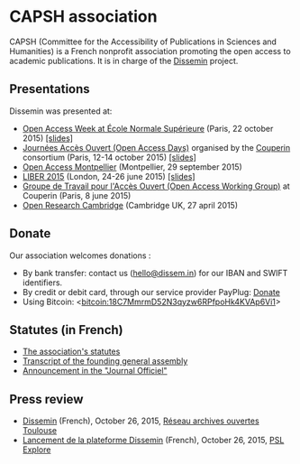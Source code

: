 CAPSH association
=================

CAPSH (Committee for the Accessibility of Publications in Sciences and
Humanities) is a French nonprofit association promoting the open access
to academic publications. It is in charge of the
[Dissemin](http://dissem.in) project.

Presentations <a id="presentations"></a>
-------------

Dissemin was presented at:

-   [Open Access Week at École Normale
    Supérieure](http://www.ens.fr/actualites/agenda/archives/article/conference-international-open?lang=fr)
    (Paris, 22 october 2015) [[slides]](files/slides-ens-2015.pdf)
-   [Journées Accès Ouvert (Open Access
    Days)](http://jao2015.sciencesconf.org/) organised by the
    [Couperin](http://www.couperin.org/) consortium (Paris, 12-14
    october 2015) [[slides]](files/slides-jao-2015.pdf)
-   [Open Access Montpellier](http://oam.biu-montpellier.fr/)
    (Montpellier, 29 september 2015)
-   [LIBER 2015](http://www.liber2015.org.uk/) (London, 24-26 june 2015)
    [[slides]](files/slides-liber-2015.pdf)
-   [Groupe de Travail pour l'Accès Ouvert (Open Access Working
    Group)](http://www.couperin.org/groupes-de-travail-et-projets-deap/open-access)
    at Couperin (Paris, 8 june 2015)
-   [Open Research Cambridge](https://twitter.com/openrescam) (Cambridge
    UK, 27 april 2015)

Donate <a id="donate"></a>
------

Our association welcomes donations :

-   By bank transfer: contact us (hello@dissem.in) for our IBAN and
    SWIFT identifiers.
-   By credit or debit card, through our service provider PayPlug:
    <script type="text/javascript" src="https://www.payplug.com/static/button/scripts/payplug.js"></script>
    [Donate](https://www.payplug.com/p/I8fN)
-   Using Bitcoin:
    &lt;<a href="bitcoin:18C7MmrmD52N3qyzw6RPfpoHk4KVAp6Vi1">bitcoin:18C7MmrmD52N3qyzw6RPfpoHk4KVAp6Vi1</a>&gt;

Statutes (in French) <a id="statutes"></a>
--------------------

-   [The association's statutes](files/statuts.pdf)
-   [Transcript of the founding general
    assembly](files/pv-ag-constitutive.pdf)
-   [Announcement in the "Journal Officiel"](files/extrait-jo.pdf)

Press review <a id="press"></a>
------------

-   [Dissemin](https://openarchiv.hypotheses.org/3009) (French), October 26, 2015,
    [Réseau archives ouvertes Toulouse](https://openarchiv.hypotheses.org/)
-   [Lancement de la plateforme
    Dissemin](https://explore.univ-psl.fr/fr/actualit%C3%A9s/lancement-de-la-plateforme-dissemin)
    (French), October 26, 2015, [PSL
    Explore](https://explore.univ-psl.fr/fr)

